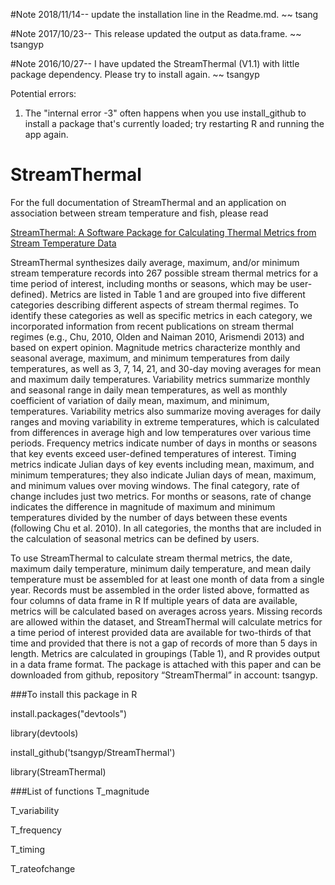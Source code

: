 #Note 2018/11/14--
update the installation line in the Readme.md.
~~ tsang

#Note 2017/10/23--
This release updated the output as data.frame.
~~ tsangyp

#Note 2016/10/27--
I have updated the StreamThermal (V1.1) with little package dependency. Please try to install again.
~~ tsangyp

Potential errors:

1. The "internal error -3" often happens when you use install_github to install a package that's currently loaded; try restarting R and running the app again.

# StreamThermal

For the full documentation of StreamThermal and an application on association between stream temperature and fish, please read

[StreamThermal: A Software Package for Calculating Thermal Metrics from Stream Temperature Data](http://www.tandfonline.com/doi/full/10.1080/03632415.2016.1210517)

StreamThermal synthesizes daily average, maximum, and/or minimum stream temperature records into 267 possible stream thermal metrics for a time period of interest, including months or seasons, which may be user-defined).  Metrics are listed in Table 1 and are grouped into five different categories describing different aspects of stream thermal regimes. To identify these categories as well as specific metrics in each category, we incorporated information from recent publications on stream thermal regimes (e.g., Chu, 2010, Olden and Naiman 2010, Arismendi 2013) and based on expert opinion.  Magnitude metrics characterize monthly and seasonal average, maximum, and minimum temperatures from daily temperatures, as well as 3, 7, 14, 21, and 30-day moving averages for mean and maximum daily temperatures.  Variability metrics summarize monthly and seasonal range in daily mean temperatures, as well as monthly coefficient of variation of daily mean, maximum, and minimum, temperatures.  Variability metrics also summarize moving averages for daily ranges and moving variability in extreme temperatures, which is calculated from differences in average high and low temperatures over various time periods.  Frequency metrics indicate number of days in months or seasons that key events exceed user-defined temperatures of interest.  Timing metrics indicate Julian days of key events including mean, maximum, and minimum temperatures; they also indicate Julian days of mean, maximum, and minimum values over moving windows.  The final category, rate of change includes just two metrics.  For months or seasons, rate of change indicates the difference in magnitude of maximum and minimum temperatures divided by the number of days between these events (following Chu et al. 2010). In all categories, the months that are included in the calculation of seasonal metrics can be defined by users.

To use StreamThermal to calculate stream thermal metrics, the date, maximum daily temperature, minimum daily temperature, and mean daily temperature must be assembled for at least one month of data from a single year.  Records must be assembled in the order listed above, formatted as four columns of data frame in R  If multiple years of data are available, metrics will be calculated based on averages across years.  Missing records are allowed within the dataset, and StreamThermal will calculate metrics for a time period of interest provided data are available for two-thirds of that time and provided that there is not a gap of records of more than 5 days in length. Metrics are calculated in groupings (Table 1), and R provides output in a data frame format.
The package is attached with this paper and can be downloaded from github, repository “StreamThermal” in account: tsangyp. 

###To install this package in R

install.packages("devtools")

library(devtools)

install_github('tsangyp/StreamThermal')

library(StreamThermal)

###List of functions
T_magnitude
  
T_variability
  
T_frequency
  
T_timing
  
T_rateofchange

